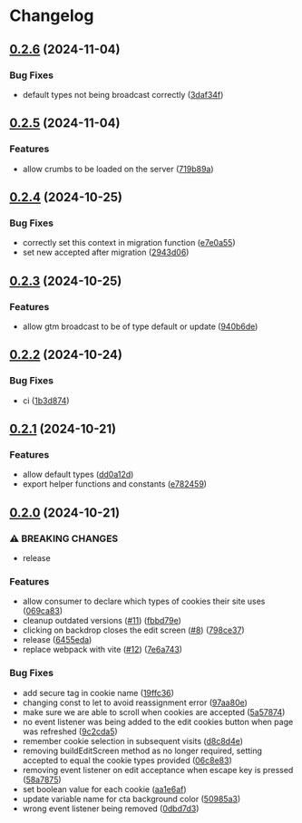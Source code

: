 # Changelog

## [0.2.6](https://github.com/krystal/crumbs/compare/v0.2.5...v0.2.6) (2024-11-04)


### Bug Fixes

* default types not being broadcast correctly ([3daf34f](https://github.com/krystal/crumbs/commit/3daf34fd849c2c51827272791f38ee25738aa091))

## [0.2.5](https://github.com/krystal/crumbs/compare/v0.2.4...v0.2.5) (2024-11-04)


### Features

* allow crumbs to be loaded on the server ([719b89a](https://github.com/krystal/crumbs/commit/719b89a5c17a162514d729a3c7e3226cff7ce05b))

## [0.2.4](https://github.com/krystal/crumbs/compare/v0.2.3...v0.2.4) (2024-10-25)


### Bug Fixes

* correctly set this context in migration function ([e7e0a55](https://github.com/krystal/crumbs/commit/e7e0a5578475ee5e35cfaadaed64d474f46ec24e))
* set new accepted after migration ([2943d06](https://github.com/krystal/crumbs/commit/2943d0661738fbecb3ccf0d2bded3d6a28c397b2))

## [0.2.3](https://github.com/krystal/crumbs/compare/v0.2.2...v0.2.3) (2024-10-25)


### Features

* allow gtm broadcast to be of type default or update ([940b6de](https://github.com/krystal/crumbs/commit/940b6de1b14dbd478a74be23b5f8cfbbc996144f))

## [0.2.2](https://github.com/krystal/crumbs/compare/v0.2.1...v0.2.2) (2024-10-24)


### Bug Fixes

* ci ([1b3d874](https://github.com/krystal/crumbs/commit/1b3d874fb5bbf7b5b7b8330895e1925bb0ced5fe))

## [0.2.1](https://github.com/krystal/crumbs/compare/v0.2.0...v0.2.1) (2024-10-21)


### Features

* allow default types ([dd0a12d](https://github.com/krystal/crumbs/commit/dd0a12d607eddb364b08754e4a478eca1dd6ef68))
* export helper functions and constants ([e782459](https://github.com/krystal/crumbs/commit/e78245997288800a43a1967be4190670f96d48a8))

## [0.2.0](https://github.com/krystal/crumbs/compare/v0.1.9...v0.2.0) (2024-10-21)


### ⚠ BREAKING CHANGES

* release

### Features

* allow consumer to declare which types of cookies their site uses ([069ca83](https://github.com/krystal/crumbs/commit/069ca83f0fcfd1b21f3cccc2cad19c95004aea76))
* cleanup outdated versions ([#11](https://github.com/krystal/crumbs/issues/11)) ([fbbd79e](https://github.com/krystal/crumbs/commit/fbbd79e9144534c686fd2ea22e87f5837848416c))
* clicking on backdrop closes the edit screen ([#8](https://github.com/krystal/crumbs/issues/8)) ([798ce37](https://github.com/krystal/crumbs/commit/798ce37a6e0b287676c845bde169cc3e47b34a09))
* release ([6455eda](https://github.com/krystal/crumbs/commit/6455edabfaa8867506f902f86abd6732daca503e))
* replace webpack with vite ([#12](https://github.com/krystal/crumbs/issues/12)) ([7e6a743](https://github.com/krystal/crumbs/commit/7e6a743d93388e8c8b38b55bbd6b076b6303c16f))


### Bug Fixes

* add secure tag in cookie name ([19ffc36](https://github.com/krystal/crumbs/commit/19ffc36bf589389cba3eff3cfc68f07a9d780404))
* changing const to let to avoid reassignment error ([97aa80e](https://github.com/krystal/crumbs/commit/97aa80ea75e1b796f053fd1e099588ed746f52e5))
* make sure we are able to scroll when cookies are accepted ([5a57874](https://github.com/krystal/crumbs/commit/5a5787413ff4fa284c1fe981ad9aa51b6f4e1ce7))
* no event listener was being added to the edit cookies button when page was refreshed ([9c2cda5](https://github.com/krystal/crumbs/commit/9c2cda5edc34d77a4d23dd56dd86620680c7c0f6))
* remember cookie selection in subsequent visits ([d8c8d4e](https://github.com/krystal/crumbs/commit/d8c8d4e058265dc79930e94195cf6d2009889401))
* removing buildEditScreen method as no longer required, setting accepted to equal the cookie types provided ([06c8e83](https://github.com/krystal/crumbs/commit/06c8e837e1ae682289ebdd4be5f1b1249ed609ea))
* removing event listener on edit acceptance when escape key is pressed ([58a7875](https://github.com/krystal/crumbs/commit/58a78756d8fd9da73b1fe11dfd4ac4510239abd7))
* set boolean value for each cookie ([aa1e6af](https://github.com/krystal/crumbs/commit/aa1e6af731a033255adb70d30f9ccdb7ba972b48))
* update variable name for cta background color ([50985a3](https://github.com/krystal/crumbs/commit/50985a391c4d079b40f451980a71545d16cc2c4d))
* wrong event listener being removed ([0dbd7d3](https://github.com/krystal/crumbs/commit/0dbd7d3d6281082fe39bc1d72ff174806f42a268))
